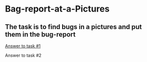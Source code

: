 # Bag-report-at-a-Pictures
## The task is to find bugs in a pictures and put them in the bug-report

 <p><a href="https://docs.google.com/spreadsheets/d/1wNWeKn0ClB_T4L0FQ0Nfv35xxf2Da1ykV463E1BpoWk/edit?usp=sharing" target="_blank" >Answer to task #1</a></p>

Answer to task #2
